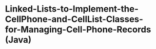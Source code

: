 # Linked-Lists-to-Implement-the-CellPhone-and-CellList-Classes-for-Managing-Cell-Phone-Records (Java)
